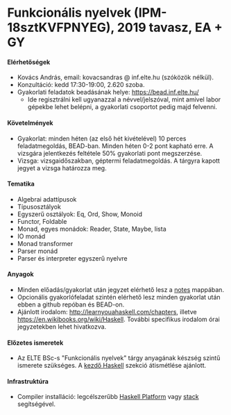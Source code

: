 # Funkcionális nyelvek (IPM-18sztKVFPNYEG), 2019 tavasz, EA + GY

#### Elérhetőségek

- Kovács András, email: kovacsandras @ inf.elte.hu (szóközök nélkül).
- Konzultáció: kedd 17:30-19:00, 2.620 szoba.
- Gyakorlati feladatok beadásának helye: https://bead.inf.elte.hu/
  + Ide regisztrálni kell ugyanazzal a névvel/jelszóval, mint amivel labor gépekbe lehet belépni, a gyakorlati csoportot pedig
    majd felvenni.
    
#### Követelmények

- Gyakorlat: minden héten (az első hét kivételével) 10 perces feladatmegoldás, BEAD-ban. Minden héten 0-2 pont kapható erre. A vizsgára jelentkezés feltétele 50% gyakorlati pont megszerzése.
- Vizsga: vizsgaidőszakban, géptermi feladatmegoldás. A tárgyra kapott jegyet a vizsga határozza meg.

#### Tematika

- Algebrai adattípusok
- Típusosztályok
- Egyszerű osztályok: Eq, Ord, Show, Monoid
- Functor, Foldable
- Monad, egyes monádok: Reader, State, Maybe, lista
- IO monád
- Monad transformer
- Parser monád
- Parser és interpreter egyszerű nyelvre

#### Anyagok

- Minden előadás/gyakorlat után jegyzet elérhető lesz a [notes](notes) mappában.
- Opcionális gyakorlófeladat szintén elérhető lesz minden gyakorlat után ebben a github repóban és BEAD-on.
- Ajánlott irodalom: http://learnyouahaskell.com/chapters, illetve https://en.wikibooks.org/wiki/Haskell. További specifikus
  irodalom órai jegyzetekben lehet hivatkozva.

#### Előzetes ismeretek

- Az ELTE BSc-s "Funkcionális nyelvek" tárgy anyagának készség szintű ismerete szükséges. A [kezdő Haskell](http://lambda.inf.elte.hu/Index.xml) szekció átismétlése ajánlott.

#### Infrastruktúra

- Compiler installáció: legcélszerűbb [Haskell Platform](https://www.haskell.org/platform/) vagy [stack](https://docs.haskellstack.org/en/stable/README/) segítségével. 
